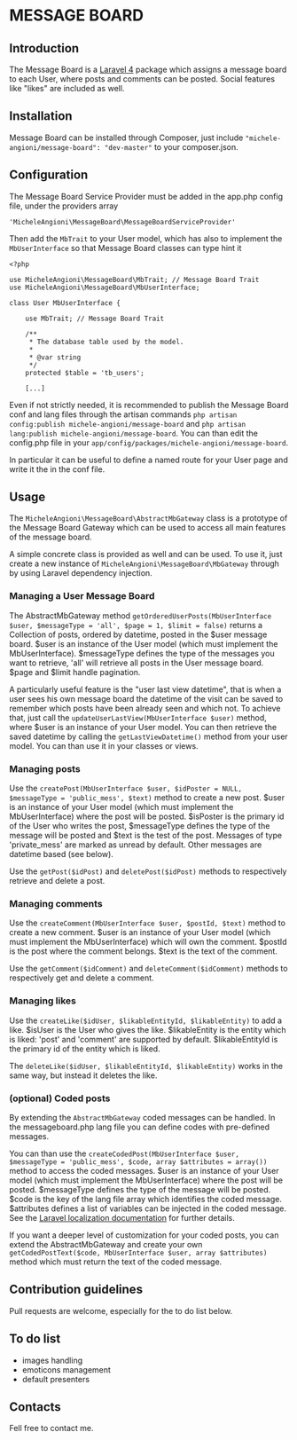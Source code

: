 # MESSAGE BOARD

## Introduction

The Message Board is a [Laravel 4](http://laravel.com) package which assigns a message board to each User, where posts and comments can be posted. Social features like "likes" are included as well.

## Installation

Message Board can be installed through Composer, just include `"michele-angioni/message-board": "dev-master"` to your composer.json.

## Configuration

The Message Board Service Provider must be added in the app.php config file, under the providers array

    'MicheleAngioni\MessageBoard\MessageBoardServiceProvider'

Then add the `MbTrait` to your User model, which has also to implement the `MbUserInterface` so that Message Board classes can type hint it

    <?php

    use MicheleAngioni\MessageBoard\MbTrait; // Message Board Trait
    use MicheleAngioni\MessageBoard\MbUserInterface;

    class User MbUserInterface {

        use MbTrait; // Message Board Trait

        /**
         * The database table used by the model.
         *
         * @var string
         */
        protected $table = 'tb_users';

        [...]

Even if not strictly needed, it is recommended to publish the Message Board conf and lang files through the artisan commands `php artisan config:publish michele-angioni/message-board` and `php artisan lang:publish michele-angioni/message-board`.
You can than edit the config.php file in your `app/config/packages/michele-angioni/message-board`.

In particular it can be useful to define a named route for your User page and write it the in the conf file.

## Usage

The `MicheleAngioni\MessageBoard\AbstractMbGateway` class is a prototype of the Message Board Gateway which can be used to access all main features of the message board.

A simple concrete class is provided as well and can be used. To use it, just create a new instance of `MicheleAngioni\MessageBoard\MbGateway` through by using Laravel dependency injection. 

### Managing a User Message Board

The AbstractMbGateway method `getOrderedUserPosts(MbUserInterface $user, $messageType = 'all', $page = 1, $limit = false)` returns a Collection of posts, ordered by datetime, posted in the $user message board.
$user is an instance of the User model (which must implement the MbUserInterface).
$messageType defines the type of the messages you want to retrieve, 'all' will retrieve all posts in the User message board.
$page and $limit handle pagination.

A particularly useful feature is the "user last view datetime", that is when a user sees his own message board the datetime of the visit can be saved to remember which posts have been already seen and which not.
To achieve that, just call the `updateUserLastView(MbUserInterface $user)` method, where $user is an instance of your User model.
You can then retrieve the saved datetime by calling the `getLastViewDatetime()` method from your user model. You can than use it in your classes or views.

### Managing posts

Use the `createPost(MbUserInterface $user, $idPoster = NULL, $messageType = 'public_mess', $text)` method to create a new post.
$user is an instance of your User model (which must implement the MbUserInterface) where the post will be posted.
$isPoster is the primary id of the User who writes the post, $messageType defines the type of the message will be posted and $text is the test of the post.
Messages of type 'private_mess' are marked as unread by default. Other messages are datetime based (see below).

Use the `getPost($idPost)` and `deletePost($idPost)` methods to respectively retrieve and delete a post.

### Managing comments

Use the `createComment(MbUserInterface $user, $postId, $text)` method to create a new comment.
$user is an instance of your User model (which must implement the MbUserInterface) which will own the comment.
$postId is the post where the comment belongs.
$text is the text of the comment.

Use the `getComment($idComment)` and `deleteComment($idComment)` methods to respectively get and delete a comment.

### Managing likes

Use the `createLike($idUser, $likableEntityId, $likableEntity)` to add a like.
$isUser is the User who gives the like. $likableEntity is the entity which is liked: 'post' and 'comment' are supported by default.
$likableEntityId is the primary id of the entity which is liked.

The `deleteLike($idUser, $likableEntityId, $likableEntity)` works in the same way, but instead it deletes the like.

### (optional) Coded posts

By extending the `AbstractMbGateway` coded messages can be handled. In the messageboard.php lang file you can define codes with pre-defined messages.

You can than use the `createCodedPost(MbUserInterface $user, $messageType = 'public_mess', $code, array $attributes = array())` method to access the coded messages.
$user is an instance of your User model (which must implement the MbUserInterface) where the post will be posted.
$messageType defines the type of the message will be posted.
$code is the key of the lang file array which identifies the coded message.
$attributes defines a list of variables can be injected in the coded message. See the [Laravel localization documentation](http://laravel.com/docs/4.2/localization) for further details.

If you want a deeper level of customization for your coded posts, you can extend the AbstractMbGateway and create your own `getCodedPostText($code, MbUserInterface $user, array $attributes)` method which must return the text of the coded message.

## Contribution guidelines

Pull requests are welcome, especially for the to do list below.

## To do list

- images handling
- emoticons management
- default presenters

## Contacts

Fell free to contact me.
